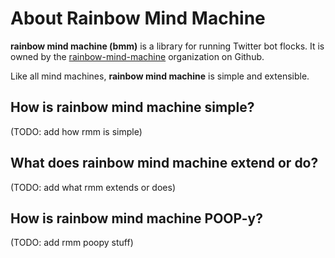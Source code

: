# About Rainbow Mind Machine

**rainbow mind machine (bmm)** is a library for running Twitter bot flocks.
It is owned by the [rainbow-mind-machine](https://github.com/rainbow-mind-machine)
organization on Github.

Like all mind machines, **rainbow mind machine** is simple and extensible.

## How is rainbow mind machine simple?

(TODO: add how rmm is simple)

## What does rainbow mind machine extend or do?

(TODO: add what rmm extends or does)

## How is rainbow mind machine POOP-y?

(TODO: add rmm poopy stuff)


